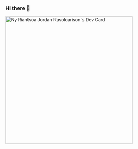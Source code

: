### Hi there 👋
<a href="https://app.daily.dev/Jordanras"><img src="https://api.daily.dev/devcards/34d85b0788404cf1a5e3026425bbe6d6.png?r=n23" width="400" alt="Ny Riantsoa Jordan Rasoloarison's Dev Card"/></a>
<!--
**Jordanras96/Jordanras96** is a ✨ _special_ ✨ repository because its `README.md` (this file) appears on your GitHub profile.

Here are some ideas to get you started:

- 🔭 I’m currently working on ...
- 🌱 I’m currently learning ...
- 👯 I’m looking to collaborate on ...
- 🤔 I’m looking for help with ...
- 💬 Ask me about ...
- 📫 How to reach me: ...
- 😄 Pronouns: ...
- ⚡ Fun fact: ...
-->
